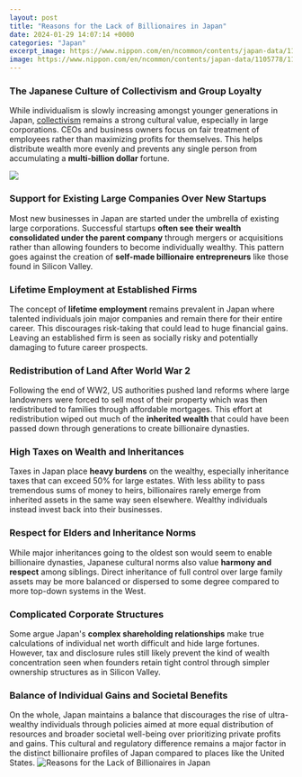 ```yaml
---
layout: post
title: "Reasons for the Lack of Billionaires in Japan"
date: 2024-01-29 14:07:14 +0000
categories: "Japan"
excerpt_image: https://www.nippon.com/en/ncommon/contents/japan-data/1105778/1105778.png
image: https://www.nippon.com/en/ncommon/contents/japan-data/1105778/1105778.png
---
```


### The Japanese Culture of Collectivism and Group Loyalty  
While individualism is slowly increasing amongst younger generations in Japan, [collectivism](https://store.fi.io.vn/collection/ager) remains a strong cultural value, especially in large corporations. CEOs and business owners focus on fair treatment of employees rather than maximizing profits for themselves. This helps distribute wealth more evenly and prevents any single person from accumulating a **multi-billion dollar** fortune.

![](https://www.nippon.com/en/ncommon/contents/japan-data/139797/139797.png)
### Support for Existing Large Companies Over New Startups
Most new businesses in Japan are started under the umbrella of existing large corporations. Successful startups **often see their wealth consolidated under the parent company** through mergers or acquisitions rather than allowing founders to become individually wealthy. This pattern goes against the creation of **self-made billionaire entrepreneurs** like those found in Silicon Valley.
### Lifetime Employment at Established Firms 
The concept of **lifetime employment** remains prevalent in Japan where talented individuals join major companies and remain there for their entire career. This discourages risk-taking that could lead to huge financial gains. Leaving an established firm is seen as socially risky and potentially damaging to future career prospects.
### Redistribution of Land After World War 2
Following the end of WW2, US authorities pushed land reforms where large landowners were forced to sell most of their property which was then redistributed to families through affordable mortgages. This effort at redistribution wiped out much of the **inherited wealth** that could have been passed down through generations to create billionaire dynasties. 
### High Taxes on Wealth and Inheritances
Taxes in Japan place **heavy burdens** on the wealthy, especially inheritance taxes that can exceed 50% for large estates. With less ability to pass tremendous sums of money to heirs, billionaires rarely emerge from inherited assets in the same way seen elsewhere. Wealthy individuals instead invest back into their businesses.
### Respect for Elders and Inheritance Norms 
While major inheritances going to the oldest son would seem to enable billionaire dynasties, Japanese cultural norms also value **harmony and respect** among siblings. Direct inheritance of full control over large family assets may be more balanced or dispersed to some degree compared to more top-down systems in the West.
### Complicated Corporate Structures  
Some argue Japan's **complex shareholding relationships** make true calculations of individual net worth difficult and hide large fortunes. However, tax and disclosure rules still likely prevent the kind of wealth concentration seen when founders retain tight control through simpler ownership structures as in Silicon Valley.
### Balance of Individual Gains and Societal Benefits
On the whole, Japan maintains a balance that discourages the rise of ultra-wealthy individuals through policies aimed at more equal distribution of resources and broader societal well-being over prioritizing private profits and gains. This cultural and regulatory difference remains a major factor in the distinct billionaire profiles of Japan compared to places like the United States.
![Reasons for the Lack of Billionaires in Japan](https://www.nippon.com/en/ncommon/contents/japan-data/1105778/1105778.png)